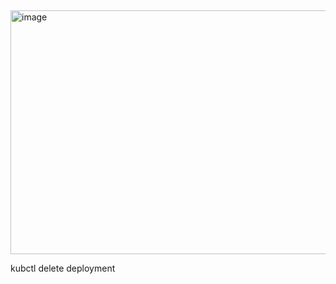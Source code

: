 ##
<img width="972" height="390" alt="image" src="https://github.com/user-attachments/assets/51e5c8dd-3eff-49eb-b744-4679da61c1f6" />

kubctl delete deployment
